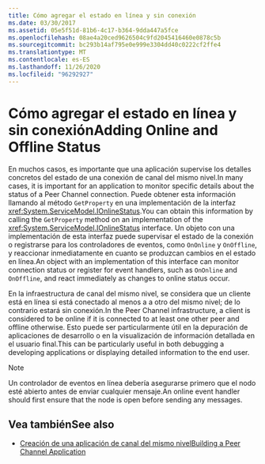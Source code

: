 ```yaml
---
title: Cómo agregar el estado en línea y sin conexión
ms.date: 03/30/2017
ms.assetid: 05e5f51d-81b6-4c17-b364-9dda447a5fce
ms.openlocfilehash: 08ae4a20ced9626504c9fd2045416460e0878c5b
ms.sourcegitcommit: bc293b14af795e0e999e3304dd40c0222cf2ffe4
ms.translationtype: MT
ms.contentlocale: es-ES
ms.lasthandoff: 11/26/2020
ms.locfileid: "96292927"
---
```

# <a name="adding-online-and-offline-status"></a><span data-ttu-id="23319-102">Cómo agregar el estado en línea y sin conexión</span><span class="sxs-lookup"><span data-stu-id="23319-102">Adding Online and Offline Status</span></span>

<span data-ttu-id="23319-103">En muchos casos, es importante que una aplicación supervise los detalles concretos del estado de una conexión de canal del mismo nivel.</span><span class="sxs-lookup"><span data-stu-id="23319-103">In many cases, it is important for an application to monitor specific details about the status of a Peer Channel connection.</span></span> <span data-ttu-id="23319-104">Puede obtener esta información llamando al método `GetProperty` en una implementación de la interfaz <xref:System.ServiceModel.IOnlineStatus>.</span><span class="sxs-lookup"><span data-stu-id="23319-104">You can obtain this information by calling the `GetProperty` method on an implementation of the <xref:System.ServiceModel.IOnlineStatus> interface.</span></span> <span data-ttu-id="23319-105">Un objeto con una implementación de esta interfaz puede supervisar el estado de la conexión o registrarse  para los controladores de eventos, como `OnOnline` y `OnOffline`, y reaccionar inmediatamente en cuanto se produzcan cambios en el estado en línea.</span><span class="sxs-lookup"><span data-stu-id="23319-105">An object with an implementation of this interface can monitor connection status or register for event handlers, such as `OnOnline` and `OnOffline`, and react immediately as changes to online status occur.</span></span>  
  
 <span data-ttu-id="23319-106">En la infraestructura de canal del mismo nivel, se considera que un cliente está en línea si está conectado al menos a a otro del mismo nivel; de lo contrario estará sin conexión.</span><span class="sxs-lookup"><span data-stu-id="23319-106">In the Peer Channel infrastructure, a client is considered to be online if it is connected to at least one other peer and offline otherwise.</span></span> <span data-ttu-id="23319-107">Esto puede ser particularmente útil en la depuración de aplicaciones de desarrollo o en la visualización de información detallada en el usuario final.</span><span class="sxs-lookup"><span data-stu-id="23319-107">This can be particularly useful in both debugging a developing applications or displaying detailed information to the end user.</span></span>  
  
> [!NOTE]
> <span data-ttu-id="23319-108">Un controlador de eventos en línea debería asegurarse primero que el nodo esté abierto antes de enviar cualquier mensaje.</span><span class="sxs-lookup"><span data-stu-id="23319-108">An online event handler should first ensure that the node is open before sending any messages.</span></span>  
  
## <a name="see-also"></a><span data-ttu-id="23319-109">Vea también</span><span class="sxs-lookup"><span data-stu-id="23319-109">See also</span></span>

- [<span data-ttu-id="23319-110">Creación de una aplicación de canal del mismo nivel</span><span class="sxs-lookup"><span data-stu-id="23319-110">Building a Peer Channel Application</span></span>](building-a-peer-channel-application.md)
